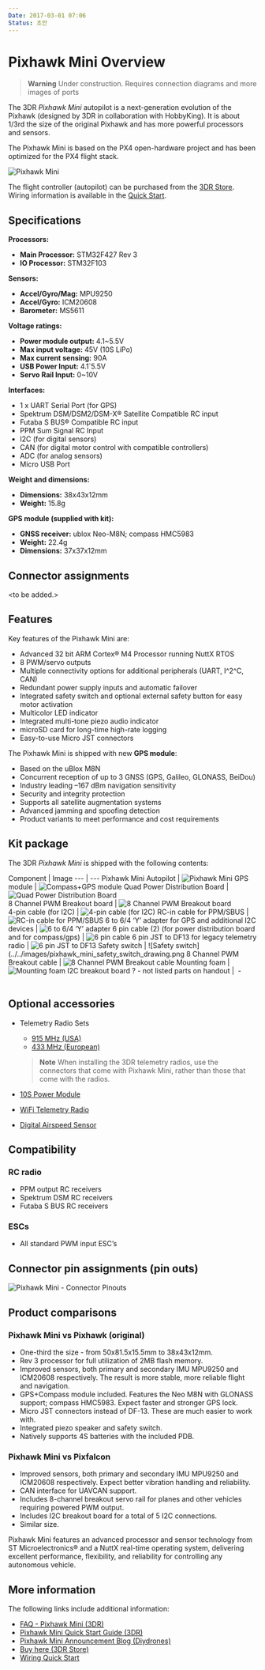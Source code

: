 ```yaml
---
Date: 2017-03-01 07:06
Status: 초안
---
```

# Pixhawk Mini Overview

> **Warning** Under construction. Requires connection diagrams and more images of ports

The 3DR *Pixhawk Mini* autopilot is a next-generation evolution of the Pixhawk (designed by 3DR in collaboration with HobbyKing). It is about 1/3rd the size of the original Pixhawk and has more powerful processors and sensors.

The Pixhawk Mini is based on the PX4 open-hardware project and has been optimized for the PX4 flight stack.

![Pixhawk Mini](../../images/pixhawk_mini_hero.jpg)

The flight controller (autopilot) can be purchased from the [3DR Store](https://store.3dr.com/products/3dr-pixhawk). Wiring information is available in the [Quick Start](pixhawk_mini_wiring_quick_start.md).

## Specifications

**Processors:**

- **Main Processor​:** STM32F427 Rev 3
- **IO Processor​:** STM32F103

**Sensors:**

- **Accel/Gyro/Mag:** MPU9250
- **Accel/Gyro:** ICM20608
- **Barometer:** MS5611

**Voltage ratings:**

- **Power module output:** 4.1\~5.5V
- **Max input voltage:** 45V (10S LiPo)
- **Max current sensing:** 90A
- **USB Power Input:** 4.1\`5.5V
- **Servo Rail Input:** 0\~10V

**Interfaces​:**

- 1 x UART Serial Port (for GPS)
- Spektrum DSM/DSM2/DSM-X® Satellite Compatible RC input
- Futaba S BUS® Compatible RC input
- PPM Sum Signal RC Input
- I2C (for digital sensors)
- CAN (for digital motor control with compatible controllers)
- ADC (for analog sensors)
- Micro USB Port

**Weight and dimensions:**

- **Dimensions:​** 38x43x12mm
- **Weight:** 15.8g

**GPS module (supplied with kit)​:**

- **GNSS receiver:** ublox Neo-M8N; compass HMC5983
- **Weight:**​ 22.4g
- **Dimensions:** 37x37x12mm

## Connector assignments

\<to be added.\>

## Features

Key features of the Pixhawk Mini are:

- Advanced 32 bit ARM Cortex® M4 Processor running NuttX RTOS
- 8 PWM/servo outputs
- Multiple connectivity options for additional peripherals (UART, I^2^C, CAN)
- Redundant power supply inputs and automatic failover
- Integrated safety switch and optional external safety button for easy motor activation
- Multicolor LED indicator
- Integrated multi-tone piezo audio indicator
- microSD card for long-time high-rate logging
- Easy-to-use Micro JST connectors

The Pixhawk Mini is shipped with new **GPS module**:

- Based on the uBlox M8N
- Concurrent reception of up to 3 GNSS (GPS, Galileo, GLONASS, BeiDou)
- Industry leading –167 dBm navigation sensitivity
- Security and integrity protection
- Supports all satellite augmentation systems
- Advanced jamming and spoofing detection
- Product variants to meet performance and cost requirements

## Kit package

The 3DR *Pixhawk Mini* is shipped with the following contents:

Component | Image \--- | \--- Pixhawk Mini Autopilot | ![Pixhawk Mini](../../images/pixhawk_mini_drawing.png) GPS module | ![Compass+GPS module](../../images/pixhawk_mini_compass_drawing.png) Quad Power Distribution Board | ![Quad Power Distribution Board](../../images/pixhawk_mini_quad_power_distribution_board_drawing.png)  
8 Channel PWM Breakout board | ![8 Channel PWM Breakout board](../../images/pixhawk_mini_8_channel_pwm_breakout_board_drawing.png)  
4-pin cable (for I2C) | ![4-pin cable (for I2C)](../../images/pixhawk_mini_4_pin_cable_drawing.png) RC-in cable for PPM/SBUS | ![RC-in cable for PPM/SBUS](../../images/pixhawk_mini_rc_in_cable_drawing.png) 6 to 6/4 ‘Y’ adapter for GPS and additional I2C devices | ![6 to 6/4 ‘Y’ adapter](../../images/pixhawk_mini_6_to_6_and_4_pin_Y_cable_drawing.png) 6 pin cable (2) (for power distribution board and for compass/gps) | ![6 pin cable](../../images/pixhawk_mini_6_pin_cable_drawing.png) 6 pin JST to DF13 for legacy telemetry radio | ![6 pin JST to DF13](../../images/pixhawk_mini_6pin_JST_to_DF13_cable_drawing.png) Safety switch | !\[Safety switch\](../../images/pixhawk_mini_safety_switch_drawing.png 8 Channel PWM Breakout cable | ![8 Channel PWM Breakout cable](../../images/pixhawk_mini_8channel_pwm_breakout_cable_drawing.png) Mounting foam | ![Mounting foam](../../images/3dr_anti_vibration_mounting_foam.png) I2C breakout board ? - not listed parts on handout |  -  
 

## Optional accessories

- Telemetry Radio Sets
    
    - [915 MHz (USA)](https://store.3dr.com/products/915-mhz-telemetry-radio)
    - [433 MHz (European)](https://store.3dr.com/products/433-mhz-telemetry-radio)
    
    > **Note** When installing the 3DR telemetry radios, use the connectors that come with Pixhawk Mini, rather than those that come with the radios.

- [10S Power Module](https://store.3dr.com/products/10s-power-module)

- [WiFi Telemetry Radio](https://store.3dr.com/products/wifi-telemetry-radio)
- [Digital Airspeed Sensor](https://store.3dr.com/products/digital-airspeed-sensor)

## Compatibility

### RC radio

- PPM output RC receivers
- Spektrum DSM RC receivers
- Futaba S BUS RC receivers

### ESCs

- All standard PWM input ESC’s

## Connector pin assignments (pin outs)

![Pixhawk Mini - Connector
Pinouts](../../images/pixhawk_mini_pinout.png)

## Product comparisons

### Pixhawk Mini vs Pixhawk (original)

- One-third the size - from 50x81.5x15.5mm to 38x43x12mm.
- Rev 3 processor for full utilization of 2MB flash memory.
- Improved sensors, both primary and secondary IMU MPU9250 and ICM20608 respectively. The result is more stable, more reliable flight and navigation.
- GPS+Compass module included. Features the Neo M8N with GLONASS support; compass HMC5983. Expect faster and stronger GPS lock.
- Micro JST connectors instead of DF-13. These are much easier to work with.
- Integrated piezo speaker and safety switch.
- Natively supports 4S batteries with the included PDB.

### Pixhawk Mini vs Pixfalcon

- Improved sensors, both primary and secondary IMU MPU9250 and ICM20608 respectively. Expect better vibration handling and reliability.
- CAN interface for UAVCAN support.
- Includes 8-channel breakout servo rail for planes and other vehicles requiring powered PWM output.
- Includes I2C breakout board for a total of 5 I2C connections.
- Similar size.

Pixhawk Mini features an advanced processor and sensor technology from ST Microelectronics® and a NuttX real-time operating system, delivering excellent performance, flexibility, and reliability for controlling any autonomous vehicle.

## More information

The following links include additional information:

- [FAQ - Pixhawk Mini (3DR)](https://3drobotics.zendesk.com/hc/en-us/articles/206921450-Pixhawk-Mini-FAQ)
- [Pixhawk Mini Quick Start Guide (3DR)](https://3drobotics.zendesk.com/hc/en-us/article_attachments/115000349564/PixhawkMiniQuickStartGuide.pdf)
- [Pixhawk Mini Announcement Blog (Diydrones)](http://diydrones.com/profiles/blogs/new-3dr-autopilot-pixhawk-mini-2)
- [Buy here (3DR Store)](https://store.3dr.com/products/3dr-pixhawk)
- [Wiring Quick Start](pixhawk_mini_wiring_quick_start.md)